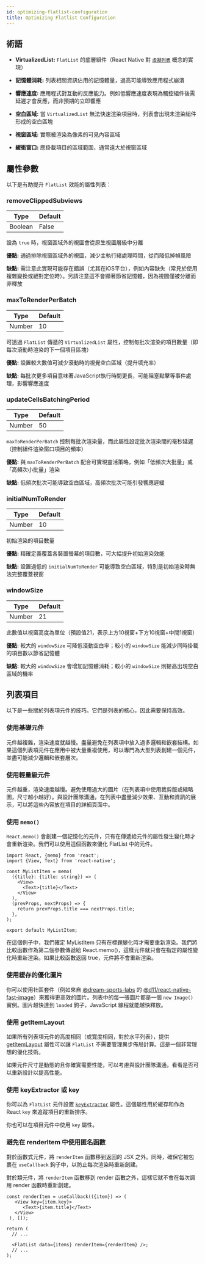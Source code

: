 ```yaml
---
id: optimizing-flatlist-configuration
title: Optimizing Flatlist Configuration
---
```


## 術語

- **VirtualizedList:** `FlatList` 的底層組件（React Native 對 [`虛擬列表`](https://bvaughn.github.io/react-virtualized/#/components/List) 概念的實現）

- **記憶體消耗:** 列表相關資訊佔用的記憶體量，過高可能導致應用程式崩潰

- **響應速度:** 應用程式對互動的反應能力。例如低響應速度表現為觸控組件後需延遲才會反應，而非預期的立即響應

- **空白區域:** 當 `VirtualizedList` 無法快速渲染項目時，列表會出現未渲染組件形成的空白區塊

- **視窗區域:** 實際被渲染為像素的可見內容區域

- **緩衝窗口:** 應掛載項目的區域範圍，通常遠大於視窗區域

## 屬性參數

以下是有助提升 `FlatList` 效能的屬性列表：

### removeClippedSubviews

| Type    | Default |
| ------- | ------- |
| Boolean | False   |

設為 `true` 時，視窗區域外的視圖會從原生視圖層級中分離

**優點:** 通過排除視窗區域外的視圖，減少主執行緒處理時間，從而降低掉幀風險

**缺點:** 需注意此實現可能存在錯誤（尤其在iOS平台），例如內容缺失（常見於使用複雜變換或絕對定位時）。另請注意這不會顯著節省記憶體，因為視圖僅被分離而非釋放

### maxToRenderPerBatch

| Type   | Default |
| ------ | ------- |
| Number | 10      |

可透過 `FlatList` 傳遞的 `VirtualizedList` 屬性，控制每批次渲染的項目數量（即每次滾動時渲染的下一個項目區塊）

**優點:** 設置較大數值可減少滾動時的視覺空白區域（提升填充率）

**缺點:** 每批次更多項目意味著JavaScript執行時間更長，可能阻塞點擊等事件處理，影響響應速度

### updateCellsBatchingPeriod

| Type   | Default |
| ------ | ------- |
| Number | 50      |

`maxToRenderPerBatch` 控制每批次渲染量，而此屬性設定批次渲染間的毫秒延遲（控制組件渲染窗口項目的頻率）

**優點:** 與 `maxToRenderPerBatch` 配合可實現靈活策略，例如「低頻次大批量」或「高頻次小批量」渲染

**缺點:** 低頻次批次可能導致空白區域，高頻次批次可能引發響應遲緩

### initialNumToRender

| Type   | Default |
| ------ | ------- |
| Number | 10      |

初始渲染的項目數量

**優點:** 精確定義覆蓋各裝置螢幕的項目數，可大幅提升初始渲染效能

**缺點:** 設置過低的 `initialNumToRender` 可能導致空白區域，特別是初始渲染時無法完整覆蓋視窗

### windowSize

| Type   | Default |
| ------ | ------- |
| Number | 21      |

此數值以視窗高度為單位（預設值21，表示上方10視窗+下方10視窗+中間1視窗）

**優點:** 較大的 `windowSize` 可降低滾動空白率；較小的 `windowSize` 能減少同時掛載的項目數以節省記憶體

**缺點:** 較大的 `windowSize` 會增加記憶體消耗；較小的 `windowSize` 則提高出現空白區域的機率

## 列表項目

以下是一些關於列表項元件的技巧。它們是列表的核心，因此需要保持高效。

### 使用基礎元件

元件越複雜，渲染速度就越慢。盡量避免在列表項中放入過多邏輯和嵌套結構。如果這個列表項元件在應用中被大量重複使用，可以專門為大型列表創建一個元件，並盡可能減少邏輯和嵌套層次。

### 使用輕量級元件

元件越重，渲染速度越慢。避免使用過大的圖片（在列表項中使用裁剪版或縮略圖，尺寸越小越好）。與設計團隊溝通，在列表中盡量減少效果、互動和資訊的展示，可以將這些內容放在項目的詳細頁面中。

### 使用 `memo()`

`React.memo()` 會創建一個記憶化的元件，只有在傳遞給元件的屬性發生變化時才會重新渲染。我們可以使用這個函數來優化 FlatList 中的元件。

```tsx
import React, {memo} from 'react';
import {View, Text} from 'react-native';

const MyListItem = memo(
  ({title}: {title: string}) => (
    <View>
      <Text>{title}</Text>
    </View>
  ),
  (prevProps, nextProps) => {
    return prevProps.title === nextProps.title;
  },
);

export default MyListItem;
```

在這個例子中，我們確定 MyListItem 只有在標題變化時才需要重新渲染。我們將比較函數作為第二個參數傳遞給 React.memo()，這樣元件就只會在指定的屬性變化時重新渲染。如果比較函數返回 true，元件將不會重新渲染。

### 使用緩存的優化圖片

你可以使用社區套件（例如來自 [@dream-sports-labs](https://github.com/dream-sports-labs) 的 [@d11/react-native-fast-image](https://github.com/dream-sports-labs/react-native-fast-image)）來獲得更高效的圖片。列表中的每一張圖片都是一個 `new Image()` 實例。圖片越快達到 `loaded` 鉤子，JavaScript 線程就能越快釋放。

### 使用 getItemLayout

如果所有列表項元件的高度相同（或寬度相同，對於水平列表），提供 [getItemLayout](flatlist#getitemlayout) 屬性可以讓 `FlatList` 不需要管理異步佈局計算。這是一個非常理想的優化技術。

如果元件尺寸是動態的且你確實需要性能，可以考慮與設計團隊溝通，看看是否可以重新設計以提高性能。

### 使用 keyExtractor 或 key

你可以為 `FlatList` 元件設置 [`keyExtractor`](flatlist#keyextractor) 屬性。這個屬性用於緩存和作為 React `key` 來追蹤項目的重新排序。

你也可以在項目元件中使用 `key` 屬性。

### 避免在 renderItem 中使用匿名函數

對於函數式元件，將 `renderItem` 函數移到返回的 JSX 之外。同時，確保它被包裹在 `useCallback` 鉤子中，以防止每次渲染時重新創建。

對於類元件，將 `renderItem` 函數移到 render 函數之外，這樣它就不會在每次調用 render 函數時重新創建。

```tsx
const renderItem = useCallback(({item}) => (
   <View key={item.key}>
      <Text>{item.title}</Text>
   </View>
 ), []);

return (
  // ...

  <FlatList data={items} renderItem={renderItem} />;
  // ...
);
```